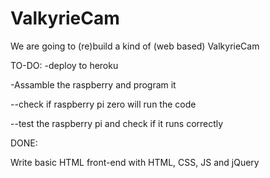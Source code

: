 # ValkyrieCam
We are going to (re)build a kind of (web based) ValkyrieCam

TO-DO:
-deploy to heroku

-Assamble the raspberry and program it

  --check if raspberry pi zero will run the code
  
  --test the raspberry pi and check if it runs correctly


DONE:

Write basic HTML front-end with HTML, CSS, JS and jQuery
